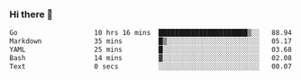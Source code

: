 ### Hi there 👋

<!--
**yeya24/yeya24** is a ✨ _special_ ✨ repository because its `README.md` (this file) appears on your GitHub profile.

Here are some ideas to get you started:

- 🔭 I’m currently working on ...
- 🌱 I’m currently learning ...
- 👯 I’m looking to collaborate on ...
- 🤔 I’m looking for help with ...
- 💬 Ask me about ...
- 📫 How to reach me: ...
- 😄 Pronouns: ...
- ⚡ Fun fact: ...
-->

<!--START_SECTION:waka-->

```txt
Go                   10 hrs 16 mins  ██████████████████████▒░░   88.94 %
Markdown             35 mins         █▒░░░░░░░░░░░░░░░░░░░░░░░   05.17 %
YAML                 25 mins         █░░░░░░░░░░░░░░░░░░░░░░░░   03.68 %
Bash                 14 mins         ▓░░░░░░░░░░░░░░░░░░░░░░░░   02.08 %
Text                 0 secs          ░░░░░░░░░░░░░░░░░░░░░░░░░   00.07 %
```

<!--END_SECTION:waka-->

